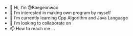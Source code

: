 - 👋 Hi, I’m @Baegeonwoo
- 👀 I’m interested in making own program by myself
- 🌱 I’m currently learning Cpp Algorithm and Java Language
- 💞️ I’m looking to collaborate on 
- 📫 How to reach me ...

<!---
Baegeonwoo/Baegeonwoo is a ✨ special ✨ repository because its `README.md` (this file) appears on your GitHub profile.
You can click the Preview link to take a look at your changes.
--->
